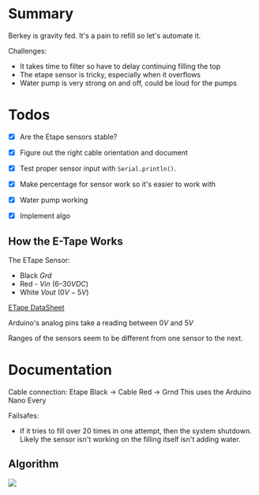 # Summary

Berkey is gravity fed. It's a pain to refill so let's automate it.

Challenges:
- It takes time to filter so have to delay continuing filling the top
- The etape sensor is tricky, especially when it overflows
- Water pump is very strong on and off, could be loud for the pumps

# Todos

- [x] Are the Etape sensors stable?
- [x] Figure out the right cable orientation and document
- [x] Test proper sensor input with `Serial.println()`.
- [x] Make percentage for sensor work so it's easier to work with
- [x] Water pump working
- [x] Implement algo


## How the E-Tape Works

The ETape Sensor:
- Black $Grd$
- Red - $Vin$ ($6 – 30VDC$)
- White $Vout$ ($0V - 5V$)

[ETape DataSheet](https://img1.wsimg.com/blobby/go/6e1bce17-f4fa-40c3-9d89-9bb7445697bb/downloads/0-5V%20Module%20Data%20Sheet.pdf)

Arduino's analog pins take a reading between $0V$ and $5V$ 

Ranges of the sensors seem to be different from one sensor to the next.

# Documentation

Cable connection: Etape Black -> Cable Red -> Grnd
This uses the Arduino Nano Every

Failsafes:
* If it tries to fill over 20 times in one attempt, then the system shutdown. Likely the sensor isn't working on the filling itself isn't adding water.

## Algorithm

![](images/algorithm.png)
